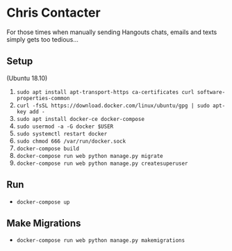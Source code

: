 Chris Contacter
===============

For those times when manually sending Hangouts chats, emails and texts simply gets too tedious...

Setup
---

(Ubuntu 18.10)

1. `sudo apt install apt-transport-https ca-certificates curl software-properties-common`
2. `curl -fsSL https://download.docker.com/linux/ubuntu/gpg | sudo apt-key add -`
3. `sudo apt install docker-ce docker-compose`
4. `sudo usermod -a -G docker $USER`
5. `sudo systemctl restart docker`
6. `sudo chmod 666 /var/run/docker.sock`
7. `docker-compose build`
8. `docker-compose run web python manage.py migrate`
9. `docker-compose run web python manage.py createsuperuser`

Run
---

- `docker-compose up`

Make Migrations
---------------

- `docker-compose run web python manage.py makemigrations`
